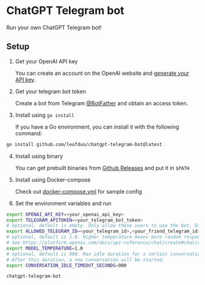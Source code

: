 # ChatGPT Telegram bot

Run your own ChatGPT Telegram bot!

## Setup

1. Get your OpenAI API key

   You can create an account on the OpenAI website and [generate your API key](https://platform.openai.com/account/api-keys).

2. Get your telegram bot token

   Create a bot from Telegram [@BotFather](https://t.me/BotFather) and obtain an access token.

3. Install using `go install`

   If you have a Go environment, you can install it with the following command:

```bash
go install github.com/leafduo/chatgpt-telegram-bot@latest
```

4. Install using binary

   You can get prebuilt binaries from [Github Releases](https://github.com/leafduo/chatgpt-telegram-bot/releases) and put it in `$PATH`

5. Install using Docker-compose

   Check out [docker-compose.yml](docker-compose.yml) for sample config

6. Set the environment variables and run

```bash
export OPENAI_API_KEY=<your_openai_api_key>
export TELEGRAM_APITOKEN=<your_telegram_bot_token>
# optional, default is empty. Only allow these users to use the bot. Empty means allow all users.
export ALLOWED_TELEGRAM_ID=<your_telegram_id>,<your_friend_telegram_id>
# optional, default is 1.0. Higher temperature means more random responses.
# See https://platform.openai.com/docs/api-reference/chat/create#chat/create-temperature
export MODEL_TEMPERATURE=1.0
# optional, default is 900. Max idle duration for a certain conversation.
# After this duration, a new conversation will be started.
export CONVERSATION_IDLE_TIMEOUT_SECONDS=900

chatgpt-telegram-bot
```
